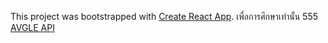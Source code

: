 This project was bootstrapped with [Create React App](https://github.com/facebookincubator/create-react-app).
เพื่อการศึกษาเท่านั้น 555 [AVGLE API](https://avgle.github.io)